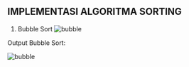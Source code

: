 ## IMPLEMENTASI ALGORITMA SORTING ##

1. Bubble Sort
![bubble](https://github.com/nitarosiana/DokumentasiKP/blob/master/01-01/Kasus/01-01-01.PNG)

Output Bubble Sort:

![bubble](https://github.com/nitarosiana/DokumentasiKP/blob/master/01-01/Kasus/01-01-02.PNG)

